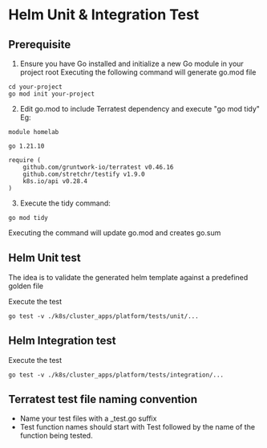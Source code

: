 # Helm Unit & Integration Test

## Prerequisite
1. Ensure you have Go installed and initialize a new Go module in your project root
Executing the following command will generate go.mod file
```
cd your-project
go mod init your-project
```
2. Edit go.mod to include Terratest dependency and execute "go mod tidy"
Eg:
```
module homelab

go 1.21.10

require (
	github.com/gruntwork-io/terratest v0.46.16
	github.com/stretchr/testify v1.9.0
	k8s.io/api v0.28.4
)
```

3. Execute the tidy command:
```
go mod tidy
```
Executing the command will update go.mod and creates go.sum

## Helm Unit test
The idea is to validate the generated helm template against a predefined golden file

Execute the test
```
go test -v ./k8s/cluster_apps/platform/tests/unit/...
```

## Helm Integration test

Execute the test
```
go test -v ./k8s/cluster_apps/platform/tests/integration/...
```


## Terratest test file naming convention
* Name your test files with a _test.go suffix
* Test function names should start with Test followed by the name of the function being tested.

